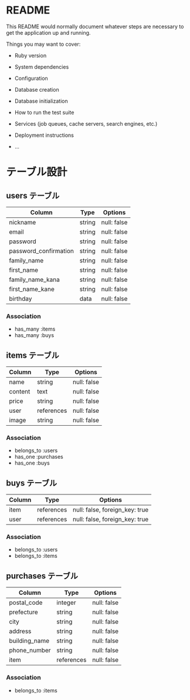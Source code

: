 # README

This README would normally document whatever steps are necessary to get the
application up and running.


Things you may want to cover:

* Ruby version

* System dependencies

* Configuration

* Database creation

* Database initialization

* How to run the test suite

* Services (job queues, cache servers, search engines, etc.)

* Deployment instructions

* ...

# テーブル設計

## users テーブル

| Column                | Type   | Options     |
| --------              | ------ | ----------- |
| nickname              | string | null: false |
| email                 | string | null: false |
| password              | string | null: false |
| password_confirmation | string | null: false |
| family_name           | string | null: false |
| first_name            | string | null: false |
| family_name_kana      | string | null: false |
| first_name_kane       | string | null: false |
| birthday              | data   | null: false |

### Association
- has_many :items
- has_many :buys

## items テーブル

| Column          | Type       | Options     |
| ------          | ------     | ----------- |
| name            | string     | null: false |
| content         | text       | null: false |
| price           | string     | null: false |
| user            | references | null: false |
| image           | string     | null: false |

### Association
- belongs_to :users
- has_one    :purchases
- has_one    :buys

## buys テーブル

| Column  | Type       | Options                        |
| ------  | ---------- | ------------------------------ |
| item    | references | null: false, foreign_key: true |
| user    | references | null: false, foreign_key: true |

### Association
- belongs_to :users
- belongs_to :items

## purchases テーブル

| Column           | Type        | Options     |
| ------           | ------      | ----------- |
| postal_code      | integer     | null: false |
| prefecture       | string      | null: false |
| city             | string      | null: false |
| address          | string      | null: false |
| building_name    | string      | null: false |
| phone_number     | string     | null: false |
| item             | references  | null: false |

### Association
- belongs_to :items